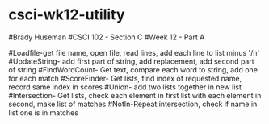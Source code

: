 # csci-wk12-utility
#Brady Huseman
#CSCI 102 - Section C
#Week 12 - Part A

#Loadfile-get file name, open file, read lines, add each line to list minus '/n'
#UpdateString- add first part of string, add replacement, add second part of string
#FindWordCount- Get text, compare each word to string, add one for each match
#ScoreFinder- Get lists, find index of requested name, record same index in scores
#Union- add two lists together in new list
#Intersection- Get lists, check each element in first list with each element in second, make list of matches
#NotIn-Repeat intersection, check if name in list one is in matches
